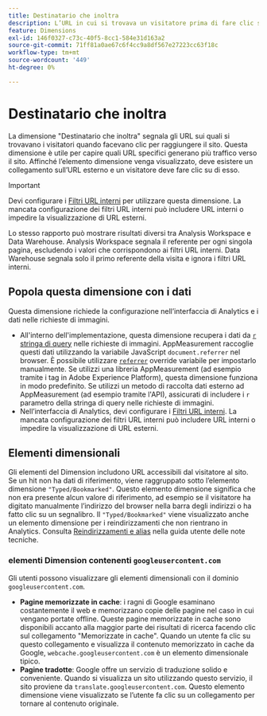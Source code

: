 ```yaml
---
title: Destinatario che inoltra
description: L’URL in cui si trovava un visitatore prima di fare clic sul sito.
feature: Dimensions
exl-id: 146f0327-c73c-40f5-8cc1-584e31d163a2
source-git-commit: 71ff81a0ae67c6f4cc9a8df567e27223cc63f18c
workflow-type: tm+mt
source-wordcount: '449'
ht-degree: 0%

---
```


# Destinatario che inoltra

La dimensione &quot;Destinatario che inoltra&quot; segnala gli URL sui quali si trovavano i visitatori quando facevano clic per raggiungere il sito. Questa dimensione è utile per capire quali URL specifici generano più traffico verso il sito. Affinché l’elemento dimensione venga visualizzato, deve esistere un collegamento sull’URL esterno e un visitatore deve fare clic su di esso.

>[!IMPORTANT]
>
>Devi configurare i [Filtri URL interni](/help/admin/admin/c-manage-report-suites/c-edit-report-suites/general/internal-url-filter-admin.md) per utilizzare questa dimensione. La mancata configurazione dei filtri URL interni può includere URL interni o impedire la visualizzazione di URL esterni.

Lo stesso rapporto può mostrare risultati diversi tra Analysis Workspace e Data Warehouse. Analysis Workspace segnala il referente per ogni singola pagina, escludendo i valori che corrispondono ai filtri URL interni. Data Warehouse segnala solo il primo referente della visita e ignora i filtri URL interni.

## Popola questa dimensione con i dati

Questa dimensione richiede la configurazione nell’interfaccia di Analytics e i dati nelle richieste di immagini.

* All&#39;interno dell&#39;implementazione, questa dimensione recupera i dati da [`r` stringa di query](/help/implement/validate/query-parameters.md) nelle richieste di immagini. AppMeasurement raccoglie questi dati utilizzando la variabile JavaScript `document.referrer` nel browser. È possibile utilizzare [`referrer`](/help/implement/vars/page-vars/referrer.md) override variabile per impostarlo manualmente. Se utilizzi una libreria AppMeasurement (ad esempio tramite i tag in Adobe Experience Platform), questa dimensione funziona in modo predefinito. Se utilizzi un metodo di raccolta dati esterno ad AppMeasurement (ad esempio tramite l&#39;API), assicurati di includere i `r` parametro della stringa di query nelle richieste di immagini.
* Nell’interfaccia di Analytics, devi configurare i [Filtri URL interni](/help/admin/admin/c-manage-report-suites/c-edit-report-suites/general/internal-url-filter-admin.md). La mancata configurazione dei filtri URL interni può includere URL interni o impedire la visualizzazione di URL esterni.

## Elementi dimensionali

Gli elementi del Dimension includono URL accessibili dal visitatore al sito. Se un hit non ha dati di riferimento, viene raggruppato sotto l’elemento dimensione `"Typed/Bookmarked"`. Questo elemento dimensione significa che non era presente alcun valore di riferimento, ad esempio se il visitatore ha digitato manualmente l’indirizzo del browser nella barra degli indirizzi o ha fatto clic su un segnalibro. Il `"Typed/Bookmarked"` viene visualizzato anche un elemento dimensione per i reindirizzamenti che non rientrano in Analytics. Consulta [Reindirizzamenti e alias](/help/technotes/redirects.md) nella guida utente delle note tecniche.

### elementi Dimension contenenti `googleusercontent.com`

Gli utenti possono visualizzare gli elementi dimensionali con il dominio `googleusercontent.com`.

* **Pagine memorizzate in cache**: i ragni di Google esaminano costantemente il web e memorizzano copie delle pagine nel caso in cui vengano portate offline. Queste pagine memorizzate in cache sono disponibili accanto alla maggior parte dei risultati di ricerca facendo clic sul collegamento &quot;Memorizzate in cache&quot;. Quando un utente fa clic su questo collegamento e visualizza il contenuto memorizzato in cache da Google, `webcache.googleusercontent.com` è un elemento dimensionale tipico.
* **Pagine tradotte**: Google offre un servizio di traduzione solido e conveniente. Quando si visualizza un sito utilizzando questo servizio, il sito proviene da `translate.googleusercontent.com`. Questo elemento dimensione viene visualizzato se l’utente fa clic su un collegamento per tornare al contenuto originale.
